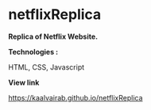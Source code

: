 # netflixReplica
<b>Replica of Netflix Website.</b>

<b>Technologies :</b>

HTML, CSS, Javascript

<b>View link</b>

https://kaalvairab.github.io/netflixReplica
